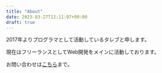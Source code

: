 ```yaml
---
title: "About"
date: 2023-03-27T12:11:07+09:00
draft: true
---
```


2017年よりプログラマとして活動しているタレブと申します。

現在はフリーランスとしてWeb開発をメインに活動しております。

お問い合わせは[こちら](mailto:talebu.fu@gmail.com)まで。
